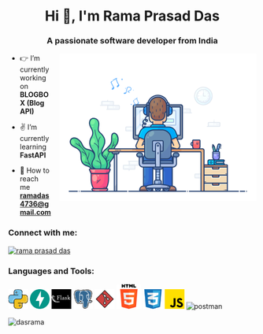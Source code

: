 <h1 align="center">Hi 👋, I'm Rama Prasad Das</h1>
<h3 align="center">A passionate software developer from India</h3>
<img align="right" width="400" src="https://raw.githubusercontent.com/SupianIDz/SupianIDz/main/coding.gif" alt="coding" style="margin-left: 20px;">

- 👉 I’m currently working on **BLOGBOX (Blog API)**

- ✌️ I’m currently learning **FastAPI**

- 🙌 How to reach me **ramadas4736@gmail.com**

<h3 align="left">Connect with me:</h3>
<p align="left">
  <a href="https://linkedin.com/in/rama prasad das" target="https://www.linkedin.com/in/rama-prasad-das-363161256/"><img align="center" src="https://raw.githubusercontent.com/rahuldkjain/github-profile-readme-generator/master/src/images/icons/Social/linked-in-alt.svg" alt="rama prasad das" height="30" width="40" /></a>
</p>

<h3 align="left">Languages and Tools:</h3>

<p align="left">
  <img src="https://github.com/dasrama/dasrama/blob/main/python.png" alt="python" width="40" height="40"/>  
  <img src="https://github.com/dasrama/dasrama/blob/main/FastAPI.svg" width="40" height="40"/>
  <img src="https://github.com/dasrama/dasrama/blob/main/pyflask.png" width="40" height="40"/> 
  <img src="https://github.com/dasrama/dasrama/blob/main/PostgresSQL.svg" alt="postgresql" width="40" height="40"/>  
  <img src="https://github.com/dasrama/dasrama/blob/main/git.png" alt="git" width="40" height="40"/>
  <img src="https://github.com/dasrama/dasrama/blob/main/html-5.png" alt="html5" width="50" height="50"/> 
  <img src="https://github.com/dasrama/dasrama/blob/main/social.png" alt="css" width="40" height="40"/>
  <img src="https://github.com/dasrama/dasrama/blob/main/js.png" alt="javascript" width="40" height="40"/>
  <img src="https://www.vectorlogo.zone/logos/getpostman/getpostman-icon.svg" alt="postman" width="40" height="40"/>
</p>

<p><img align="center" src="https://github-readme-streak-stats.herokuapp.com/?user=dasrama&" alt="dasrama" /></p>
